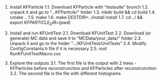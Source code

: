 1. Install KFParticle
    1.1. Download KFParticle with  "testsuite" brunch
    1.2. unpack it and go to "...KFParticle/" folder
    1.3. mkdir build && cd build
    1.4. cmake ..
    1.5. make
    1.6. make DESTDIR=../install install
    1.7. cd ../ && export $KFPARTICLE_DIR=$(pwd)

2. Install and run KFUnitTest
    2.1. Download KFUnitTest
    2.2. Download (or generate) MC data and save it to "MCData/your_data/" folder
    2.3. Unpack it and go to the folder ".../KFUnitTest/UnitTests"
    2.4. Modify ConfigConstants.h file if it is necessary
    2.5. root RunKFUnitTestMacro.cxx

3. Explore the outputs
    3.1. The first file is the output with 2 trees - KFParticles before reconstrunction and KFParticles after reconstrunction
    3.2. The second file is the file with different histograms
